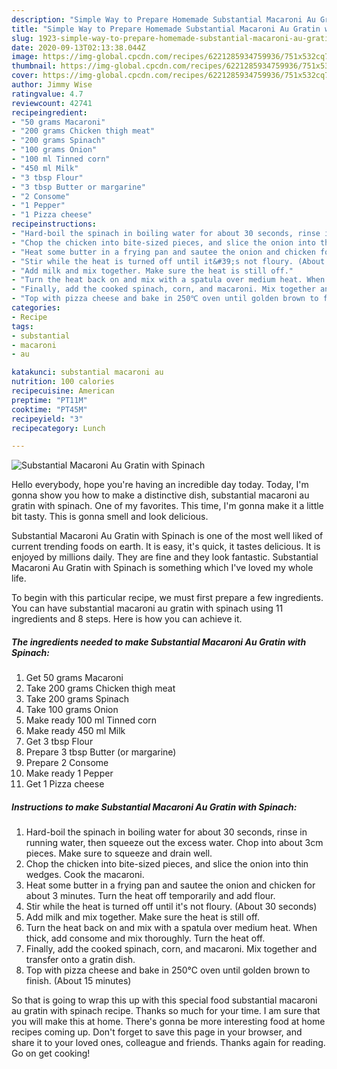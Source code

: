 ```yaml
---
description: "Simple Way to Prepare Homemade Substantial Macaroni Au Gratin with Spinach"
title: "Simple Way to Prepare Homemade Substantial Macaroni Au Gratin with Spinach"
slug: 1923-simple-way-to-prepare-homemade-substantial-macaroni-au-gratin-with-spinach
date: 2020-09-13T02:13:38.044Z
image: https://img-global.cpcdn.com/recipes/6221285934759936/751x532cq70/substantial-macaroni-au-gratin-with-spinach-recipe-main-photo.jpg
thumbnail: https://img-global.cpcdn.com/recipes/6221285934759936/751x532cq70/substantial-macaroni-au-gratin-with-spinach-recipe-main-photo.jpg
cover: https://img-global.cpcdn.com/recipes/6221285934759936/751x532cq70/substantial-macaroni-au-gratin-with-spinach-recipe-main-photo.jpg
author: Jimmy Wise
ratingvalue: 4.7
reviewcount: 42741
recipeingredient:
- "50 grams Macaroni"
- "200 grams Chicken thigh meat"
- "200 grams Spinach"
- "100 grams Onion"
- "100 ml Tinned corn"
- "450 ml Milk"
- "3 tbsp Flour"
- "3 tbsp Butter or margarine"
- "2 Consome"
- "1 Pepper"
- "1 Pizza cheese"
recipeinstructions:
- "Hard-boil the spinach in boiling water for about 30 seconds, rinse in running water, then squeeze out the excess water. Chop into about 3cm pieces. Make sure to squeeze and drain well."
- "Chop the chicken into bite-sized pieces, and slice the onion into thin wedges. Cook the macaroni."
- "Heat some butter in a frying pan and sautee the onion and chicken for about 3 minutes. Turn the heat off temporarily and add flour."
- "Stir while the heat is turned off until it&#39;s not floury. (About 30 seconds)"
- "Add milk and mix together. Make sure the heat is still off."
- "Turn the heat back on and mix with a spatula over medium heat. When thick, add consome and mix thoroughly. Turn the heat off."
- "Finally, add the cooked spinach, corn, and macaroni. Mix together and transfer onto a gratin dish."
- "Top with pizza cheese and bake in 250℃ oven until golden brown to finish. (About 15 minutes)"
categories:
- Recipe
tags:
- substantial
- macaroni
- au

katakunci: substantial macaroni au 
nutrition: 100 calories
recipecuisine: American
preptime: "PT11M"
cooktime: "PT45M"
recipeyield: "3"
recipecategory: Lunch

---
```



![Substantial Macaroni Au Gratin with Spinach](https://img-global.cpcdn.com/recipes/6221285934759936/751x532cq70/substantial-macaroni-au-gratin-with-spinach-recipe-main-photo.jpg)

Hello everybody, hope you're having an incredible day today. Today, I'm gonna show you how to make a distinctive dish, substantial macaroni au gratin with spinach. One of my favorites. This time, I'm gonna make it a little bit tasty. This is gonna smell and look delicious.



Substantial Macaroni Au Gratin with Spinach is one of the most well liked of current trending foods on earth. It is easy, it's quick, it tastes delicious. It is enjoyed by millions daily. They are fine and they look fantastic. Substantial Macaroni Au Gratin with Spinach is something which I've loved my whole life.


To begin with this particular recipe, we must first prepare a few ingredients. You can have substantial macaroni au gratin with spinach using 11 ingredients and 8 steps. Here is how you can achieve it.

<!--inarticleads1-->

##### The ingredients needed to make Substantial Macaroni Au Gratin with Spinach:

1. Get 50 grams Macaroni
1. Take 200 grams Chicken thigh meat
1. Take 200 grams Spinach
1. Take 100 grams Onion
1. Make ready 100 ml Tinned corn
1. Make ready 450 ml Milk
1. Get 3 tbsp Flour
1. Prepare 3 tbsp Butter (or margarine)
1. Prepare 2 Consome
1. Make ready 1 Pepper
1. Get 1 Pizza cheese




<!--inarticleads2-->

##### Instructions to make Substantial Macaroni Au Gratin with Spinach:

1. Hard-boil the spinach in boiling water for about 30 seconds, rinse in running water, then squeeze out the excess water. Chop into about 3cm pieces. Make sure to squeeze and drain well.
1. Chop the chicken into bite-sized pieces, and slice the onion into thin wedges. Cook the macaroni.
1. Heat some butter in a frying pan and sautee the onion and chicken for about 3 minutes. Turn the heat off temporarily and add flour.
1. Stir while the heat is turned off until it&#39;s not floury. (About 30 seconds)
1. Add milk and mix together. Make sure the heat is still off.
1. Turn the heat back on and mix with a spatula over medium heat. When thick, add consome and mix thoroughly. Turn the heat off.
1. Finally, add the cooked spinach, corn, and macaroni. Mix together and transfer onto a gratin dish.
1. Top with pizza cheese and bake in 250℃ oven until golden brown to finish. (About 15 minutes)




So that is going to wrap this up with this special food substantial macaroni au gratin with spinach recipe. Thanks so much for your time. I am sure that you will make this at home. There's gonna be more interesting food at home recipes coming up. Don't forget to save this page in your browser, and share it to your loved ones, colleague and friends. Thanks again for reading. Go on get cooking!
